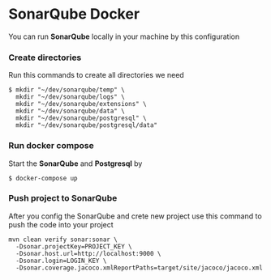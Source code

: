 # SonarQube Docker

You can run **SonarQube** locally in your machine by this configuration

### Create directories

Run this commands to create all directories we need

```shell
$ mkdir "~/dev/sonarqube/temp" \
  mkdir "~/dev/sonarqube/logs" \
  mkdir "~/dev/sonarqube/extensions" \
  mkdir "~/dev/sonarqube/data" \
  mkdir "~/dev/sonarqube/postgresql" \
  mkdir "~/dev/sonarqube/postgresql/data"
```

### Run docker compose

Start the **SonarQube** and **Postgresql** by

```shell
$ docker-compose up
```

### Push project to SonarQube

After you config the SonarQube and crete new project use this command to push the code into your project

```shell
mvn clean verify sonar:sonar \
  -Dsonar.projectKey=PROJECT_KEY \
  -Dsonar.host.url=http://localhost:9000 \
  -Dsonar.login=LOGIN_KEY \
  -Dsonar.coverage.jacoco.xmlReportPaths=target/site/jacoco/jacoco.xml
```